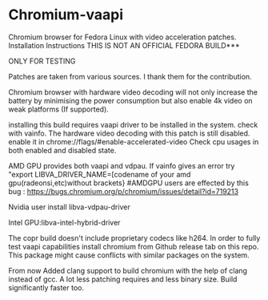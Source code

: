 # Chromium-vaapi
Chromium browser for Fedora Linux with video acceleration patches.
Installation Instructions
THIS IS NOT AN OFFICIAL FEDORA BUILD***

ONLY FOR TESTING

Patches are taken from various sources. I thank them for the contribution.

Chromium browser with hardware video decoding will not only increase the battery by minimising the power consumption but also enable 4k video on weak platforms (If supported).

installing this build requires vaapi driver to be installed in the system. check with vainfo. The hardware video decoding with this patch is still disabled. enable it in chrome://flags/#enable-accelerated-video Check cpu usages in both enabled and disabled state.

AMD GPU provides both vaapi and vdpau.
If vainfo gives an error try "export LIBVA_DRIVER_NAME=[codename of your amd gpu(radeonsi,etc)without brackets} 
#AMDGPU users are effected by this bug : https://bugs.chromium.org/p/chromium/issues/detail?id=719213

Nvidia user install libva-vdpau-driver

Intel GPU:libva-intel-hybrid-driver

The copr build doesn't include proprietary codecs like h264. In order to fully test vaapi capabilities install chromium from Github release tab on this repo. 
This package might cause conflicts with similar packages on the system.

From now Added clang support to build chromium with the help of clang instead of gcc. A lot less patching requires and less binary size. Build significantly faster too.
